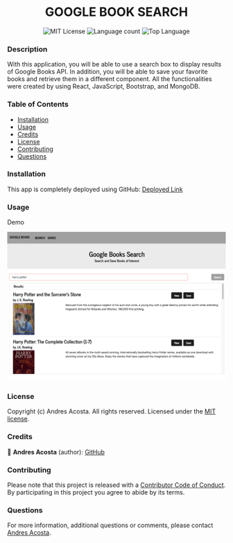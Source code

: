 <h1 align="center"> GOOGLE BOOK SEARCH </h1> 

<div align="center"> 

![MIT License](https://img.shields.io/apm/l/atomic-design-ui.svg?) ![Language count](https://img.shields.io/github/languages/count/acosta-andres-r/google-books-search) ![Top Language](https://img.shields.io/github/languages/top/acosta-andres-r/google-books-search)
</div>
  
### Description
With this application, you will be able to use a search box to display results of Google Books API. In addition, you will be able to save your favorite books and retrieve them in a different component. All the functionalities were created by using React, JavaScript, Bootstrap, and MongoDB.

### Table of Contents

  * [Installation](#installation)
  * [Usage](#usage)
  * [Credits](#credits)
  * [License](#license)
  * [Contributing](#contributing)
  * [Questions](#questions)

### Installation
This app is completely deployed using GitHub: [Deployed Link](https://acosta-andres-r.github.io/employee-directory/)

### Usage

Demo

![](./demo/google-book-search.png)

### License

Copyright (c) Andres Acosta. All rights reserved.
Licensed under the [MIT license](LICENSE).

### Credits

👤 **Andres Acosta** (author): [GitHub](https://github.com/acosta-andres-r)


### Contributing
Please note that this project is released with a [Contributor Code of Conduct](CODE_OF_CONDUCT.md). By participating in this project you agree to abide by its terms.


### Questions
 For more information, additional questions or comments, please contact [Andres Acosta](https://github.com/acosta-andres-r).

